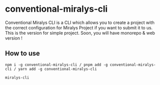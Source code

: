 # conventional-miralys-cli

Conventional Miralys CLI is a CLI which allows you to create a project with the correct configuration for Miralys Project if you want to submit it to us.
This is the version for simple project. Soon, you will have monorepo & web version !

## How to use

```
npm i -g conventional-miralys-cli / pnpm add -g conventional-miralys-cli / yarn add -g conventional-miralys-cli

miralys-cli
```
